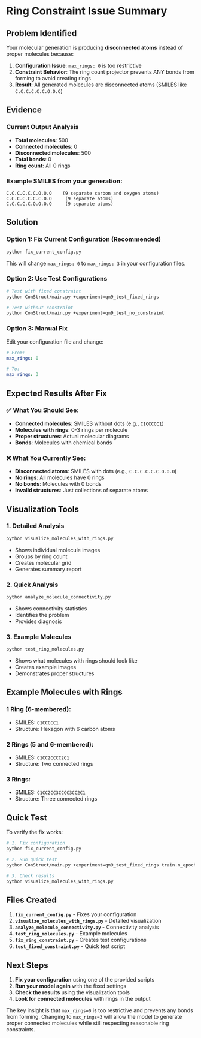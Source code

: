 # Ring Constraint Issue Summary

## Problem Identified

Your molecular generation is producing **disconnected atoms** instead of proper molecules because:

1. **Configuration Issue**: `max_rings: 0` is too restrictive
2. **Constraint Behavior**: The ring count projector prevents ANY bonds from forming to avoid creating rings
3. **Result**: All generated molecules are disconnected atoms (SMILES like `C.C.C.C.C.C.O.O.O`)

## Evidence

### Current Output Analysis
- **Total molecules**: 500
- **Connected molecules**: 0
- **Disconnected molecules**: 500
- **Total bonds**: 0
- **Ring count**: All 0 rings

### Example SMILES from your generation:
```
C.C.C.C.C.C.O.O.O    (9 separate carbon and oxygen atoms)
C.C.C.C.C.C.C.O.O     (9 separate atoms)
C.C.C.C.C.O.O.O.O     (9 separate atoms)
```

## Solution

### Option 1: Fix Current Configuration (Recommended)
```bash
python fix_current_config.py
```
This will change `max_rings: 0` to `max_rings: 3` in your configuration files.

### Option 2: Use Test Configurations
```bash
# Test with fixed constraint
python ConStruct/main.py +experiment=qm9_test_fixed_rings

# Test without constraint
python ConStruct/main.py +experiment=qm9_test_no_constraint
```

### Option 3: Manual Fix
Edit your configuration file and change:
```yaml
# From:
max_rings: 0

# To:
max_rings: 3
```

## Expected Results After Fix

### ✅ What You Should See:
- **Connected molecules**: SMILES without dots (e.g., `C1CCCCC1`)
- **Molecules with rings**: 0-3 rings per molecule
- **Proper structures**: Actual molecular diagrams
- **Bonds**: Molecules with chemical bonds

### ❌ What You Currently See:
- **Disconnected atoms**: SMILES with dots (e.g., `C.C.C.C.C.C.O.O.O`)
- **No rings**: All molecules have 0 rings
- **No bonds**: Molecules with 0 bonds
- **Invalid structures**: Just collections of separate atoms

## Visualization Tools

### 1. Detailed Analysis
```bash
python visualize_molecules_with_rings.py
```
- Shows individual molecule images
- Groups by ring count
- Creates molecular grid
- Generates summary report

### 2. Quick Analysis
```bash
python analyze_molecule_connectivity.py
```
- Shows connectivity statistics
- Identifies the problem
- Provides diagnosis

### 3. Example Molecules
```bash
python test_ring_molecules.py
```
- Shows what molecules with rings should look like
- Creates example images
- Demonstrates proper structures

## Example Molecules with Rings

### 1 Ring (6-membered):
- SMILES: `C1CCCCC1`
- Structure: Hexagon with 6 carbon atoms

### 2 Rings (5 and 6-membered):
- SMILES: `C1CC2CCCC2C1`
- Structure: Two connected rings

### 3 Rings:
- SMILES: `C1CC2CC3CCCC3CC2C1`
- Structure: Three connected rings

## Quick Test

To verify the fix works:
```bash
# 1. Fix configuration
python fix_current_config.py

# 2. Run quick test
python ConStruct/main.py +experiment=qm9_test_fixed_rings train.n_epochs=1 general.samples_to_generate=10

# 3. Check results
python visualize_molecules_with_rings.py
```

## Files Created

1. **`fix_current_config.py`** - Fixes your configuration
2. **`visualize_molecules_with_rings.py`** - Detailed visualization
3. **`analyze_molecule_connectivity.py`** - Connectivity analysis
4. **`test_ring_molecules.py`** - Example molecules
5. **`fix_ring_constraint.py`** - Creates test configurations
6. **`test_fixed_constraint.py`** - Quick test script

## Next Steps

1. **Fix your configuration** using one of the provided scripts
2. **Run your model again** with the fixed settings
3. **Check the results** using the visualization tools
4. **Look for connected molecules** with rings in the output

The key insight is that `max_rings=0` is too restrictive and prevents any bonds from forming. Changing to `max_rings=3` will allow the model to generate proper connected molecules while still respecting reasonable ring constraints. 